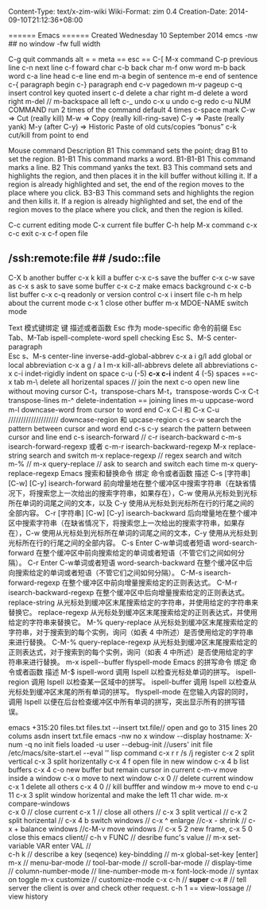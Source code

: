 Content-Type: text/x-zim-wiki
Wiki-Format: zim 0.4
Creation-Date: 2014-09-10T21:12:36+08:00

====== Emacs ======
Created Wednesday 10 September 2014
emcs -nw  ## no window
		-fw full width
		

C-g quit commands
alt = = meta == esc == C-[
M-x command
C-p previous line
c-n next line
c-f foward 	char
c-b back char
m-f onw word
m-b  back word
c-a line head
c-e line end
m-a  begin of sentence
m-e end of sentence
c-{ paragraph begin
c-} paragraph end
c-v pagedown
m-v pageup
c-q  insert control key quoted insert
c-d delete a char right
m-d delete a word right
m-del // m-backspace all left
c-_ undo
c-x u undo
c-g redo
c-u NUM COMMAND  run 2 times of the command default 4 times
c-space mark
C-w ⇒ Cut (really kill)
M-w ⇒ Copy (really kill-ring-save)
C-y ⇒ Paste (really yank)
M-y (after C-y) ⇒ Historic Paste of old cuts/copies “bonus”
c-k  cut/kill from point to end

Mouse command	Description
B1	This command sets the point; drag B1 to set the region.
B1-B1	This command marks a word.
B1-B1-B1	This command marks a line.
B2	This command yanks the text.
B3	This command sets and highlights the region, and then places it in the kill buffer without killing it. If a region is already highlighted and set, the end of the region moves to the place where you click.
B3-B3	This command sets and highlights the region and then kills it. If a region is already highlighted and set, the end of the region moves to the place where you click, and then the region is killed.


C-c current editing mode
C-x current file buffer
C-h help
M-x command
 c-x  c-c   exit
c-x c-f open file
## /ssh:remote:file  ## /sudo::file

C-X b another buffer
c-x k kill a buffer
c-x c-s save the buffer
c-x c-w save as 
c-x s ask to save some buffer
c-x c-z make emacs background
c-x c-b list buffer
c-x c-q   readonly or version control
c-x i insert file
c-h m help about the current mode
c-x 1 close other buffer
m-x MDOE-NAME switch mode 

Text 模式键绑定
键	描述或者函数
Esc	作为 mode-specific 命令的前缀
Esc Tab、M-Tab	ispell-complete-word spell checking
Esc S、M-S	center-paragraph 	
Esc s、M-s	center-line
inverse-add-global-abbrev
c-x a i g/l  add global or local abbreviation
c-x a g / a l
m-x kill-all-abbrevs delete all abbreviations
c-x c-i indet-rigidly  indent on space
c-u (-5) **c-x c-i** indent 4 (-5) spaces  ==c-x tab
m-\ delete all horizental spaces // join the next
c-o open new line  without moving cursor
C-t，transpose-chars 
M-t，transpose-words 
C-x C-t transpose-lines
m-^ delete-indentation == joining lines
m-u uppcase-word  m-l downcase-word from cursor to word end
C-x C-l 和 C-x C-u //////////////////// downcase-region 和 upcase-region
c-s c-w search the pattern between cursor and word end
c-s c-y search the pattern between cursor and line end
c-s isearch-forward  //  c-r  isearch-backward
c-m-s   isearch-forward-regexp 或者 c-m-r  isearch-backward-regexp
M-x replace-string  search and switch
m-x replace-regexp  // regex search and witch  
m-%  // m-x query-replace // ask to search and switch each time
m-x  query-replace-regexp 
 Emacs 搜索和替换命令
绑定	命令或者函数	描述
C-s [字符串] [C-w] [C-y]	isearch-forward	前向增量地在整个缓冲区中搜索字符串（在缺省情况下，将搜索您上一次给出的搜索字符串，如果存在），C-w 使用从光标处到光标所在单词的词尾之间的文本，以及 C-y 使用从光标处到光标所在行的行尾之间的全部内容。
C-r [字符串] [C-w] [C-y]	isearch-backward	后向增量地在整个缓冲区中搜索字符串（在缺省情况下，将搜索您上一次给出的搜索字符串，如果存在），C-w 使用从光标处到光标所在单词的词尾之间的文本，C-y 使用从光标处到光标所在行的行尾之间的全部内容。
C-s Enter C-w单词或者短语	word-search-forward	在整个缓冲区中前向搜索给定的单词或者短语（不管它们之间如何分隔）。
C-r Enter C-w单词或者短语	word-search-backward	在整个缓冲区中后向搜索给定的单词或者短语（不管它们之间如何分隔）。
C-M-s	isearch-forward-regexp	在整个缓冲区中前向增量搜索给定的正则表达式。
C-M-r	isearch-backward-regexp	在整个缓冲区中后向增量搜索给定的正则表达式。
replace-string	从光标处到缓冲区末尾搜索给定的字符串，并使用给定的字符串来替换它。
replace-regexp	从光标处到缓冲区末尾搜索给定的正则表达式，并使用给定的字符串来替换它。
M-%	query-replace	从光标处到缓冲区末尾搜索给定的字符串，对于搜索到的每个实例，询问（如表 4 中所述）是否使用给定的字符串来进行替换。
C-M-%	query-replace-regexp	从光标处到缓冲区末尾搜索给定的正则表达式，对于搜索到的每个实例，询问（如表 4 中所述）是否使用给定的字符串来进行替换。
m-x ispell--buffer  flyspell-mode
Emacs 的拼写命令
绑定	命令或者函数	描述
M-$	ispell-word	调用 Ispell 以检查光标处单词的拼写。
ispell-region	调用 Ispell 以检查某一区域中的拼写。
ispell-buffer	调用 Ispell 以检查从光标处到缓冲区末尾的所有单词的拼写。
flyspell-mode	在您输入内容的同时，调用 Ispell 以便在后台检查缓冲区中所有单词的拼写，突出显示所有的拼写错误。

emacs +315:20 files.txt files.txt --insert txt.file// open and go to 315 lines 20 colums asdn insert txt.file
emacs -nw  no x window
--display hostname: X-num
-q no init fiels loaded
-u user --debug-init //users' init file
/etc/macs/site-start.el
--eval ''   lisp command
c-x r r /s  /j register
c-x 2  split vertical c-x 3 split horizentally
c-x 4 f open file in new window
c-x 4 b list buffers
c-x 4 c-o new buffer but remain cursor in current
c-m-v  move inside a window
c-x o move to next window
c-x 0 // delete current window c-x 1 delete all others
c-x 4 0 // kill bufffer and window
m-> move to end 
c-u 11 c-x 3 split window horizental and make the left 11 char wide.
m-x compare-windows  
c-x 0 // close current c-x 1 // close all others // c-x  3 split vertical // c-x 2 split horizental // c-x 4 b switch windows // c-x ^ enlarge //c-x - shrink // c-x + balance windows //c-M-v move windows // c-x 5  2 new frame, c-x 5 0 close this emacs client//
c-h v FUNC // desribe func's value // m-x set-variable VAR enter VAL //  
c-h k // describe a key (seqence)
key-bindding // m-x global-set-key <key-name> [enter] <key-command>
m-x // menu-bar-mode // tool-bar-mode // scroll-bar-mode // display-time // column-number-mode // line-number-mode 
m-x font-lock-mode // syntax on toggle
m-x customize // customize-mode 
c-x c-h // **super**
c-x #  // tell server the client is over and check other request.
c-h 1 == view-lossage // view history
